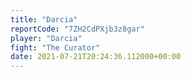 ```yaml
---
title: "Darcia"
reportCode: "7ZH2CdPXjb3z8gar"
player: "Darcia"
fight: "The Curator"
date: 2021-07-21T20:24:36.112000+00:00
---
```

